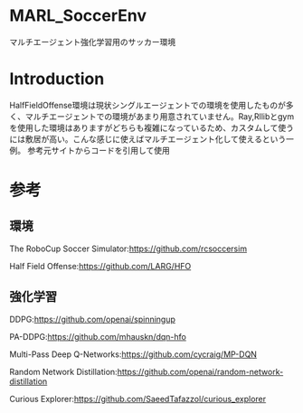 # MARL_SoccerEnv
マルチエージェント強化学習用のサッカー環境

# Introduction
HalfFieldOffense環境は現状シングルエージェントでの環境を使用したものが多く、マルチエージェントでの環境があまり用意されていません。Ray,Rllibとgymを使用した環境はありますがどちらも複雑になっているため、カスタムして使うには敷居が高い。こんな感じに使えばマルチエージェント化して使えるという一例。
参考元サイトからコードを引用して使用



# 参考
## 環境
The RoboCup Soccer Simulator:https://github.com/rcsoccersim

Half Field Offense:https://github.com/LARG/HFO

## 強化学習
DDPG:https://github.com/openai/spinningup

PA-DDPG:https://github.com/mhauskn/dqn-hfo

Multi-Pass Deep Q-Networks:https://github.com/cycraig/MP-DQN

Random Network Distillation:https://github.com/openai/random-network-distillation

Curious Explorer:https://github.com/SaeedTafazzol/curious_explorer
